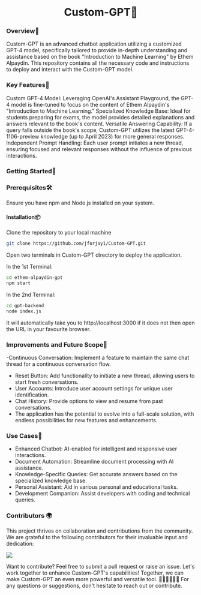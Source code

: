 <h1 align="center">Custom-GPT🚀</h1>

### Overview📖  

Custom-GPT is an advanced chatbot application utilizing a customized GPT-4 model, specifically tailored to provide in-depth understanding and assistance based on the book "Introduction to Machine Learning" by Ethem Alpaydin. This repository contains all the necessary code and instructions to deploy and interact with the Custom-GPT model.

### Key Features🔑

Custom GPT-4 Model: Leveraging OpenAI's Assistant Playground, the GPT-4 model is fine-tuned to focus on the content of Ethem Alpaydin's "Introduction to Machine Learning."
Specialized Knowledge Base: Ideal for students preparing for exams, the model provides detailed explanations and answers relevant to the book's content.
Versatile Answering Capability: If a query falls outside the book's scope, Custom-GPT utilizes the latest GPT-4-1106-preview knowledge (up to April 2023) for more general responses.
Independent Prompt Handling: Each user prompt initiates a new thread, ensuring focused and relevant responses without the influence of previous interactions.


### Getting Started🌟  

### Prerequisites🛠️

Ensure you have npm and Node.js installed on your system.

#### Installation📦

Clone the repository to your local machine

```bash
git clone https://github.com/jforjay1/Custom-GPT.git
```

Open two terminals in Custom-GPT directory to deploy the application.

In the 1st Terminal:

```bash
cd ethem-alpaydin-gpt
npm start
```
In the 2nd Terminal:

```bash
cd gpt-backend
node index.js
```

It will automatically take you to http://localhost:3000 if it does not then open the URL in your favourite browser.


### Improvements and Future Scope🌱

-Continuous Conversation: Implement a feature to maintain the same chat thread for a continuous conversation flow.
- Reset Button: Add functionality to initiate a new thread, allowing users to start fresh conversations.
- User Accounts: Introduce user account settings for unique user identification.
- Chat History: Provide options to view and resume from past conversations.
- The application has the potential to evolve into a full-scale solution, with endless possibilities for new features and enhancements.

### Use Cases🤖
- Enhanced Chatbot: AI-enabled for intelligent and responsive user interactions.
- Document Automation: Streamline document processing with AI assistance.
- Knowledge-Specific Queries: Get accurate answers based on the specialized knowledge base.
- Personal Assistant: Aid in various personal and educational tasks.
- Development Companion: Assist developers with coding and technical queries.

### Contributors 🌍
This project thrives on collaboration and contributions from the community. We are grateful to the following contributors for their invaluable input and dedication:

<a href="https://github.com/jforjay1/Custom-GPT/graphs/contributors">
  <img src="https://contrib.rocks/image?repo=jforjay1/Custom-GPT&anon=0" />
</a>

Want to contribute? Feel free to submit a pull request or raise an issue. Let's work together to enhance Custom-GPT's capabilities! Together, we can make Custom-GPT an even more powerful and versatile tool. 🌟👩‍💻👨‍💻🚀 For any questions or suggestions, don't hesitate to reach out or contribute.
